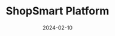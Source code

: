 ---
title: ShopSmart Platform
tags:
  - project
  - client
  - featured
client: client
description: A scalable e-commerce platform built for a retail client. Features include inventory management, payment processing, and analytics dashboard.
techStack:
  - Vue.js
  - Python/Django
  - PostgreSQL
  - AWS
  - Stripe API
links:
  case-study: /projects/shopsmart-platform
image: /images/projects/ecommerce.jpg
date: 2024-02-10
--- 